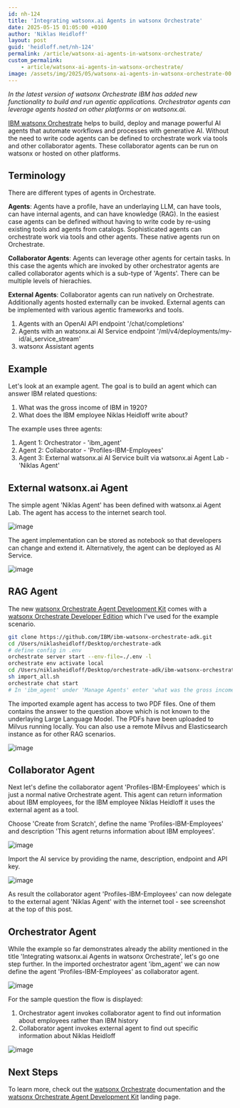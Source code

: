 ```yaml
---
id: nh-124
title: 'Integrating watsonx.ai Agents in watsonx Orchestrate'
date: 2025-05-15 01:05:00 +0100
author: 'Niklas Heidloff'
layout: post
guid: 'heidloff.net/nh-124'
permalink: /article/watsonx-ai-agents-in-watsonx-orchestrate/
custom_permalink:
    - article/watsonx-ai-agents-in-watsonx-orchestrate/
image: /assets/img/2025/05/watsonx-ai-agents-in-watsonx-orchestrate-00.png
---
```


*In the latest version of watsonx Orchestrate IBM has added new functionality to build and run agentic applications. Orchestrator agents can leverage agents hosted on other platforms or on watsonx.ai.*

[IBM watsonx Orchestrate](https://www.ibm.com/products/watsonx-orchestrate) helps to build, deploy and manage powerful AI agents that automate workflows and processes with generative AI. Without the need to write code agents can be defined to orchestrate work via tools and other collaborator agents. These collaborator agents can be run on watsonx or hosted on other platforms.

## Terminology

There are different types of agents in Orchestrate.

**Agents**: Agents have a profile, have an underlaying LLM, can have tools, can have internal agents, and can have knowledge (RAG). In the easiest case agents can be defined without having to write code by re-using existing tools and agents from catalogs. Sophisticated agents can orchestrate work via tools and other agents. These native agents run on Orchestrate. 

**Collaborator Agents**: Agents can leverage other agents for certain tasks. In this case the agents which are invoked by other orchestrator agents are called collaborator agents which is a sub-type of 'Agents'. There can be multiple levels of hierachies.

**External Agents**: Collaborator agents can run natively on Orchestrate. Additionally agents hosted externally can be invoked. External agents can be implemented with various agentic frameworks and tools.
1. Agents with an OpenAI API endpoint '/chat/completions'
2. Agents with an watsonx.ai AI Service endpoint '/ml/v4/deployments/my-id/ai_service_stream'
3. watsonx Assistant agents

## Example

Let's look at an example agent. The goal is to build an agent which can answer IBM related questions:

1. What was the gross income of IBM in 1920?
2. What does the IBM employee Niklas Heidloff write about?

The example uses three agents:

1. Agent 1: Orchestrator - 'ibm_agent'
2. Agent 2: Collaborator - 'Profiles-IBM-Employees'
3. Agent 3: External watsonx.ai AI Service built via watsonx.ai Agent Lab - 'Niklas Agent'

## External watsonx.ai Agent

The simple agent 'Niklas Agent' has been defined with watsonx.ai Agent Lab. The agent has access to the internet search tool.

![image](/assets/img/2025/05/watsonx-ai-agents-in-watsonx-orchestrate-01.png)

The agent implementation can be stored as notebook so that developers can change and extend it. Alternatively, the agent can be deployed as AI Service.

![image](/assets/img/2025/05/watsonx-ai-agents-in-watsonx-orchestrate-02.png)

## RAG Agent

The new [watsonx Orchestrate Agent Development Kit](https://github.com/IBM/ibm-watsonx-orchestrate-adk)
comes with a [watsonx Orchestrate Developer Edition](https://developer.watson-orchestrate.ibm.com/getting_started/wxOde_setup) which I've used for the example scenario.

```bash
git clone https://github.com/IBM/ibm-watsonx-orchestrate-adk.git
cd /Users/niklasheidloff/Desktop/orchestrate-adk
# define config in .env
orchestrate server start --env-file=./.env -l
orchestrate env activate local
cd /Users/niklasheidloff/Desktop/orchestrate-adk/ibm-watsonx-orchestrate-adk/examples/agent_builder/ibm_knowledge
sh import_all.sh
orchestrate chat start
# In 'ibm_agent' under 'Manage Agents' enter 'what was the gross income of IBM in 1920?'
```

The imported example agent has access to two PDF files. One of them contains the answer to the question above which is not known to the underlaying Large Language Model. The PDFs have been uploaded to Milvus running locally. You can also use a remote Milvus and Elasticsearch instance as for other RAG scenarios.

![image](/assets/img/2025/05/watsonx-ai-agents-in-watsonx-orchestrate-05.png)

## Collaborator Agent

Next let's define the collaborator agent 'Profiles-IBM-Employees' which is just a normal native Orchestrate agent. This agent can return information about IBM employees, for the IBM employee Niklas Heidloff it uses the external agent as a tool.

Choose 'Create from Scratch', define the name 'Profiles-IBM-Employees' and description 'This agent returns information about IBM employees'.

![image](/assets/img/2025/05/watsonx-ai-agents-in-watsonx-orchestrate-03.png)

Import the AI service by providing the name, description, endpoint and API key.

![image](/assets/img/2025/05/watsonx-ai-agents-in-watsonx-orchestrate-04.png)

As result the collaborator agent 'Profiles-IBM-Employees' can now delegate to the external agent 'Niklas Agent' with the internet tool - see screenshot at the top of this post.

## Orchestrator Agent

While the example so far demonstrates already the ability mentioned in the title 'Integrating watsonx.ai Agents in watsonx Orchestrate', let's go one step further. In the imported orchestrator agent 'ibm_agent' we can now define the agent 'Profiles-IBM-Employees' as collaborator agent.

![image](/assets/img/2025/05/watsonx-ai-agents-in-watsonx-orchestrate-06.png)

For the sample question the flow is displayed:

1. Orchestrator agent invokes collaborator agent to find out information about employees rather than IBM history
2. Collaborator agent invokes external agent to find out specific information about Niklas Heidloff

![image](/assets/img/2025/05/watsonx-ai-agents-in-watsonx-orchestrate-07.png)

## Next Steps

To learn more, check out the [watsonx Orchestrate](https://www.ibm.com/docs/en/watsonx/watson-orchestrate/current?topic=agents-overview-agent-builder) documentation and the [watsonx Orchestrate Agent Development Kit](https://github.com/IBM/ibm-watsonx-orchestrate-adk) landing page.